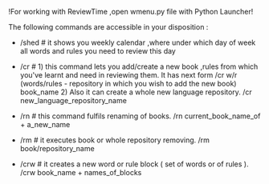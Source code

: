 !For working with ReviewTime ,open wmenu.py file with Python Launcher!

The following commands are accessible in your disposition :

- /shed    # it shows you weekly calendar ,where under which day of week all words and rules you need to review this day
  
- /cr      # 1) this command lets you add/create a new book ,rules from which you've learnt and need in reviewing them. It has next form
             /cr w/r (words/rules - repository in which you wish to add the new book) book_name
             2) Also it can create a whole new language repository. /cr new_language_repository_name

- /rn      # this command fulfils renaming of books. /rn current_book_name_of + a_new_name

- /rm      # it executes book or whole repository removing. /rm book/repository_name

- /crw     # it creates a new word or rule block ( set of words or of rules ). /crw book_name + names_of_blocks 
